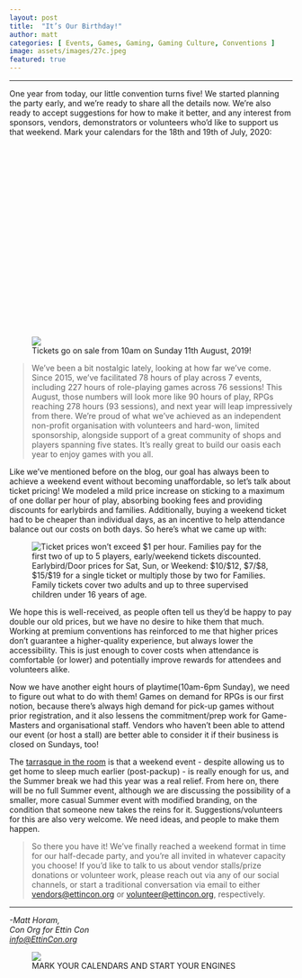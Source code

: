 ```yaml
---
layout: post
title:  "It’s Our Birthday!"
author: matt
categories: [ Events, Games, Gaming, Gaming Culture, Conventions ]
image: assets/images/27c.jpeg
featured: true
---
```


<section name="9f9c" class="section section--body section--first"><div class="section-divider"><hr class="section-divider"></div><div class="section-content"><div class="section-inner sectionLayout--insetColumn"><p name="217f" id="217f" class="graf graf--p graf-after--h3">One year from today, our little convention turns five! We started planning the party early, and we’re ready to share all the details now. We’re also ready to accept suggestions for how to make it better, and any interest from sponsors, vendors, demonstrators or volunteers who’d like to support us that weekend. Mark your calendars for the 18th and 19th of July, 2020:</p>

<figure name="9466" id="9466" class="graf graf--figure graf-after--p"><div class="aspectRatioPlaceholder is-locked" style="max-width: 700px; max-height: 563px;"><div class="aspectRatioPlaceholder-fill" style="padding-bottom: 80.4%;"></div><img class="graf-image" data-image-id="1*jZJJ9JursjXG1bpUKd6-zA.jpeg" data-width="1503" data-height="1208" data-is-featured="true" src="/blog/assets/images/27a.jpeg"><figcaption class="imageCaption">Tickets go on sale from 10am on Sunday 11th August, 2019!</figcaption></figure>
<blockquote name="70e3" id="70e3" class="graf graf--blockquote graf-after--figure">We’ve been a bit nostalgic lately, looking at how far we’ve come. Since 2015, we’ve facilitated 78 hours of play across 7 events, including 227 hours of role-playing games across 76 sessions! This August, those numbers will look more like 90 hours of play, RPGs reaching 278 hours (93 sessions), and next year will leap impressively from there. We’re proud of what we’ve achieved as an independent non-profit organisation with volunteers and hard-won, limited sponsorship, alongside support of a great community of shops and players spanning five states. It’s really great to build our oasis each year to enjoy games with you all.</blockquote><p name="cddb" id="cddb" class="graf graf--p graf-after--blockquote">Like we’ve mentioned before on the blog, our goal has always been to achieve a weekend event without becoming unaffordable, so let’s talk about ticket pricing! We modeled a mild price increase on sticking to a maximum of one dollar per hour of play, absorbing booking fees and providing discounts for earlybirds and families. Additionally, buying a weekend ticket had to be cheaper than individual days, as an incentive to help attendance balance out our costs on both days. So here’s what we came up with:</p>
<figure name="d9ec" id="d9ec" class="graf graf--figure graf-after--p"><img class="graf-image" data-image-id="1*5dRjbSaR89KUeHI0RV7ZiA.gif" data-width="1881" data-height="1552" alt="Ticket prices won’t exceed $1 per hour. Families pay for the first two of up to 5 players, early/weekend tickets discounted." src="/blog/assets/images/27b.gif"><figcaption class="imageCaption">Earlybird/Door prices for Sat, Sun, or Weekend: $10/$12, $7/$8, $15/$19 for a single ticket or multiply those by two for Families. Family tickets cover two adults and up to three supervised children under 16 years of age.</figcaption></figure>
<p name="897e" id="897e" class="graf graf--p graf-after--figure">We hope this is well-received, as people often tell us they’d be happy to pay double our old prices, but we have no desire to hike them that much. Working at premium conventions has reinforced to me that higher prices don’t guarantee a higher-quality experience, but always lower the accessibility. This is just enough to cover costs when attendance is comfortable (or lower) and potentially improve rewards for attendees and volunteers alike.</p><p name="b57b" id="b57b" class="graf graf--p graf-after--p">Now we have another eight hours of playtime(10am-6pm Sunday), we need to figure out what to do with them! Games on demand for RPGs is our first notion, because there’s always high demand for pick-up games without prior registration, and it also lessens the commitment/prep work for Game-Masters and organisational staff. Vendors who haven’t been able to attend our event (or host a stall) are better able to consider it if their business is closed on Sundays, too!</p><p name="93f8" id="93f8" class="graf graf--p graf-after--p">The <a href="https://monster.fandom.com/wiki/Tarrasque" data-href="https://monster.fandom.com/wiki/Tarrasque" class="markup--anchor markup--p-anchor" rel="noopener" target="_blank">tarrasque in the room</a> is that a weekend event - despite allowing us to get home to sleep much earlier (post-packup) - is really enough for us, and the Summer break we had this year was a real relief. From here on, there will be no full Summer event, although we are discussing the possibility of a smaller, more casual Summer event with modified branding, on the condition that someone new takes the reins for it. Suggestions/volunteers for this are also very welcome. We need ideas, and people to make them happen.</p><blockquote name="8ce5" id="8ce5" class="graf graf--blockquote graf-after--p graf--trailing">So there you have it! We’ve finally reached a weekend format in time for our half-decade party, and you’re all invited in whatever capacity you choose! If you’d like to talk to us about vendor stalls/prize donations or volunteer work, please reach out via any of our social channels, or start a traditional conversation via email to either <a href="mailto:vendors@ettincon.org" data-href="mailto:vendors@ettincon.org" class="markup--anchor markup--blockquote-anchor" target="_blank">vendors@ettincon.org</a> or <a href="mailto:volunteer@ettincon.org" data-href="mailto:volunteer@ettincon.org" class="markup--anchor markup--blockquote-anchor" target="_blank">volunteer@ettincon.org</a>, respectively.</blockquote></div></div></section><section name="9cbe" class="section section--body section--last"><div class="section-divider"><hr class="section-divider"></div><div class="section-content"><div class="section-inner sectionLayout--insetColumn"><p name="e87b" id="e87b" class="graf graf--p graf--leading"><em class="markup--em markup--p-em">-Matt Horam,<br>Con Org for Ettin Con<br></em><a href="mailto:info@EttinCon.org" data-href="mailto:info@EttinCon.org" class="markup--anchor markup--p-anchor" target="_blank"><em class="markup--em markup--p-em">info@EttinCon.org</em></a></p>
<figure name="ccc1" id="ccc1" class="graf graf--figure graf-after--p graf--trailing"><img class="graf-image" data-image-id="1*yx4nI52ic-p2v5ccDSkTCg.jpeg" data-width="1080" data-height="1080" src="/blog/assets/images/27c.jpeg"><figcaption class="imageCaption">MARK YOUR CALENDARS AND START YOUR ENGINES</figcaption></figure>
</div></div></section>